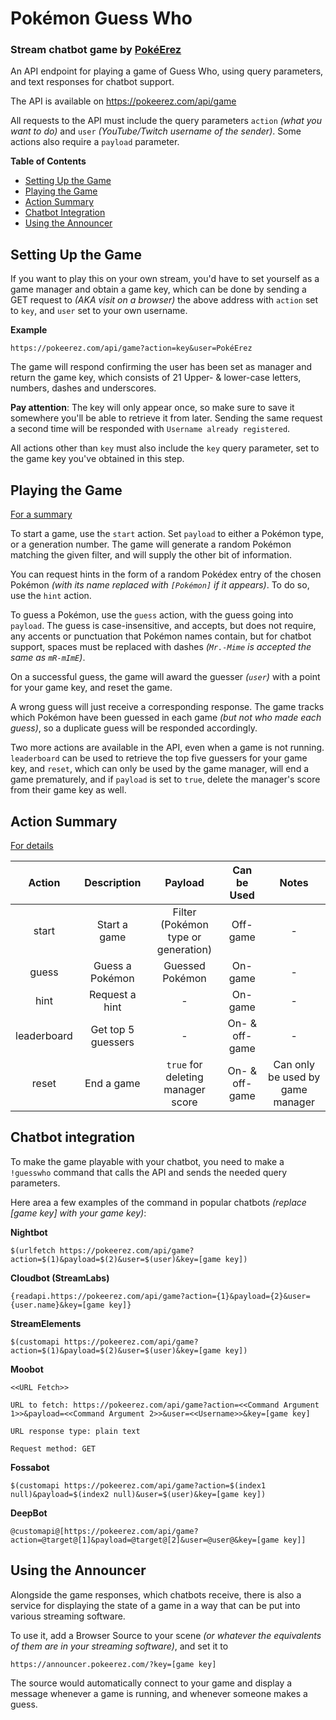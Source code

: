 # Pokémon Guess Who

### Stream chatbot game by [PokéErez](https://linktr.ee/erezushi)

An API endpoint for playing a game of Guess Who, using query parameters, and text responses for chatbot support.

The API is available on https://pokeerez.com/api/game

All requests to the API must include the query parameters `action` _(what you want to do)_ and `user` _(YouTube/Twitch username of the sender)_. Some actions also require a `payload` parameter.

**Table of Contents**
- [Setting Up the Game](#setting-up-the-game)
- [Playing the Game](#playing-the-game)
- [Action Summary](#action-summary)
- [Chatbot Integration](#chatbot-integration)
- [Using the Announcer](#using-the-announcer)

## Setting Up the Game

If you want to play this on your own stream, you'd have to set yourself as a game manager and obtain a game key, which can be done by sending a GET request to _(AKA visit on a browser)_ the above address with `action` set to `key`, and `user` set to your own username.

**Example**

```
https://pokeerez.com/api/game?action=key&user=PokéErez
```

The game will respond confirming the user has been set as manager and return the game key, which consists of 21 Upper- & lower-case letters, numbers, dashes and underscores.

**Pay attention**: The key will only appear once, so make sure to save it somewhere you'll be able to retrieve it from later. Sending the same request a second time will be responded with `Username already registered`.

All actions other than `key` must also include the `key` query parameter, set to the game key you've obtained in this step.

## Playing the Game

[For a summary](#action-summary)

To start a game, use the `start` action. Set `payload` to either a Pokémon type, or a generation number. The game will generate a random Pokémon matching the given filter, and will supply the other bit of information.

You can request hints in the form of a random Pokédex entry of the chosen Pokémon _(with its name replaced with `[Pokémon]` if it appears)_. To do so, use the `hint` action.

To guess a Pokémon, use the `guess` action, with the guess going into `payload`. The guess is case-insensitive, and accepts, but does not require, any accents or punctuation that Pokémon names contain, but for chatbot support, spaces must be replaced with dashes _(`Mr.-Mime` is accepted the same as `mR-mImE`)_.

On a successful guess, the game will award the guesser _(`user`)_ with a point for your game key, and reset the game.

A wrong guess will just receive a corresponding response. The game tracks which Pokémon have been guessed in each game _(but not who made each guess)_, so a duplicate guess will be responded accordingly.

Two more actions are available in the API, even when a game is not running. `leaderboard` can be used to retrieve the top five guessers for your game key, and `reset`, which can only be used by the game manager, will end a game prematurely, and if `payload` is set to `true`, delete the manager's score from their game key as well.

## Action Summary

[For details](#playing-the-game)

|   Action    |    Description     |               Payload               |  Can be Used   |              Notes               |
| :---------: | :----------------: | :---------------------------------: | :------------: | :------------------------------: |
|    start    |    Start a game    | Filter (Pokémon type or generation) |    Off-game    |                -                 |
|    guess    |  Guess a Pokémon   |           Guessed Pokémon           |    On-game     |                -                 |
|    hint     |   Request a hint   |                  -                  |    On-game     |                -                 |
| leaderboard | Get top 5 guessers |                  -                  | On- & off-game |                -                 |
|    reset    |     End a game     |  `true` for deleting manager score  | On- & off-game | Can only be used by game manager |

## Chatbot integration

To make the game playable with your chatbot, you need to make a `!guesswho` command that calls the API and sends the needed query parameters.

Here area a few examples of the command in popular chatbots _(replace [game key] with your game key)_:

**Nightbot**

```
$(urlfetch https://pokeerez.com/api/game?action=$(1)&payload=$(2)&user=$(user)&key=[game key])
```

**Cloudbot (StreamLabs)**

```
{readapi.https://pokeerez.com/api/game?action={1}&payload={2}&user={user.name}&key=[game key]}
```

**StreamElements**

```
$(customapi https://pokeerez.com/api/game?action=$(1)&payload=$(2)&user=$(user)&key=[game key])
```

**Moobot**

```
<<URL Fetch>>

URL to fetch: https://pokeerez.com/api/game?action=<<Command Argument 1>>&payload=<<Command Argument 2>>&user=<<Username>>&key=[game key]

URL response type: plain text

Request method: GET
```

**Fossabot**

```
$(customapi https://pokeerez.com/api/game?action=$(index1 null)&payload=$(index2 null)&user=$(user)&key=[game key])
```

**DeepBot**

```
@customapi@[https://pokeerez.com/api/game?action=@target@[1]&payload=@target@[2]&user=@user@&key=[game key]]
```

## Using the Announcer

Alongside the game responses, which chatbots receive, there is also a service for displaying the state of a game in a way that can be put into various streaming software.

To use it, add a Browser Source to your scene _(or whatever the equivalents of them are in your streaming software)_, and set it to
```
https://announcer.pokeerez.com/?key=[game key]
```

The source would automatically connect to your game and display a message whenever a game is running, and whenever someone makes a guess.

